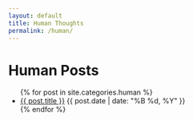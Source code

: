 ```yaml
---
layout: default
title: Human Thoughts
permalink: /human/
---
```


<h1>Human Posts</h1>

<ul>
  {% for post in site.categories.human %}
    <li>
      <a href="{{ post.url }}">{{ post.title }}</a>
      <span>{{ post.date | date: "%B %d, %Y" }}</span>
    </li>
  {% endfor %}
</ul>

